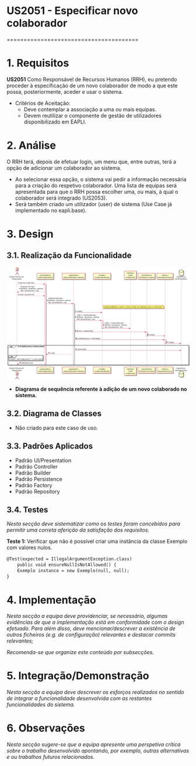 # US2051 - Especificar novo colaborador
=======================================


# 1. Requisitos

**US2051** Como Responsável de Recursos Humanos (RRH), eu pretendo proceder à especificação de um novo colaborador de modo a que este possa, posteriormente, aceder e usar o sistema.

* Critérios de Aceitação:
    * Deve contemplar a associação a uma ou mais equipas.
    * Devem reutilizar o componente de gestão de utilizadores disponibilizado em EAPLI.

# 2. Análise

O RRH terá, depois de efetuar login, um menu que, entre outras, terá a opção de adicionar um colaborador ao sistema.

* Ao selecionar essa opção, o sistema vai pedir a informação necessária para a criação do respetivo colaborador. Uma lista de equipas será apresentada para que o RRH possa escolher uma, ou mais, à qual o colaborador será integrado (US2053).
* Será também criado um utilizador (user) de sistema (Use Case já implementado no eapli.base).

# 3. Design

## 3.1. Realização da Funcionalidade

![SD_US2051](SD_US2051.png) 
* **Diagrama de sequência referente à adição de um novo colaborado no sistema.**

## 3.2. Diagrama de Classes

* Não criado para este caso de uso.

## 3.3. Padrões Aplicados

* Padrão UI/Presentation
* Padrão Controller
* Padrão Builder
* Padrão Persistence
* Padrão Factory
* Padrão Repository

## 3.4. Testes 
*Nesta secção deve sistematizar como os testes foram concebidos para permitir uma correta aferição da satisfação dos requisitos.*

**Teste 1:** Verificar que não é possível criar uma instância da classe Exemplo com valores nulos.

	@Test(expected = IllegalArgumentException.class)
		public void ensureNullIsNotAllowed() {
		Exemplo instance = new Exemplo(null, null);
	}

# 4. Implementação

*Nesta secção a equipa deve providenciar, se necessário, algumas evidências de que a implementação está em conformidade com o design efetuado. Para além disso, deve mencionar/descrever a existência de outros ficheiros (e.g. de configuração) relevantes e destacar commits relevantes;*

*Recomenda-se que organize este conteúdo por subsecções.*

# 5. Integração/Demonstração

*Nesta secção a equipa deve descrever os esforços realizados no sentido de integrar a funcionalidade desenvolvida com as restantes funcionalidades do sistema.*

# 6. Observações

*Nesta secção sugere-se que a equipa apresente uma perspetiva critica sobre o trabalho desenvolvido apontando, por exemplo, outras alternativas e ou trabalhos futuros relacionados.*




